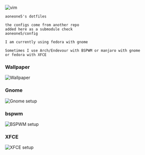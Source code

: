![vim](https://raw.githubusercontent.com/aoneone5/dotflies/main/vim.png)

```
aoneone5's dotfiles 

the configs come from another repo 
added here as a submodule check 
aoneone5/config 

I am currently using fedora with gnome

Sometimes I use Arch/Endevour with BSPWM or manjaro with gnome
or fedora with XFCE

```
### Wallpaper

![Wallpaper](https://raw.githubusercontent.com/aoneone5/dotflies/main/wallpapers/gruvbox.png)

### Gnome
![Gnome setup](https://aoneone5.github.io/static/images/workspace-setups/gnome.png)

### bspwm

![BSPWM setup](https://aoneone5.github.io/static/images/workspace-setups/bspwm.png)

### XFCE

![XFCE setup](https://aoneone5.github.io/static/images/workspace-setups/xfce.png)
